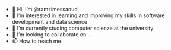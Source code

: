 - 👋 Hi, I’m @ramzimessaoud
- 👀 I’m interested in learning and improving my skills in software development and data science
- 🌱 I’m currently studing computer scienze at the university 
- 💞️ I’m looking to collaborate on ...
- 📫 How to reach me

<!---
ramzimessaoud/ramzimessaoud is a ✨ special ✨ repository because its `README.md` (this file) appears on your GitHub profile.
You can click the Preview link to take a look at your changes.
--->
